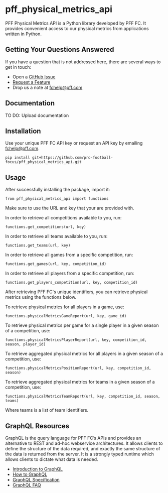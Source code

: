 # pff_physical_metrics_api
PFF Physical Metrics API is a Python library developed by PFF FC. It provides convenient access to our physical metrics from applications written in Python. 

## Getting Your Questions Answered
If you have a question that is not addressed here, there are several ways to get in touch:
- Open a [GitHub Issue](https://github.com/pro-football-focus/pff_physical_metrics_api/issues)
- [Request a Feature](https://github.com/pro-football-focus/pff_physical_metrics_api/issues)
- Drop us a note at fchelp@pff.com 

## Documentation
TO DO: Upload documentation

## Installation
Use your unique PFF FC API key or request an API key by emailing fchelp@pff.com.
```
pip install git+https://github.com/pro-football-focus/pff_physical_metrics_api.git
```
## Usage
After successfully installing the package, import it:
```
from pff_physical_metrics_api import functions
```
Make sure to use the URL and key that your are provided with.

In order to retrieve all competitions available to you, run:
```
functions.get_competitions(url, key)
```
In order to retrieve all teams available to you, run:
```
functions.get_teams(url, key)
```
In order to retrieve all games from a specific competition, run:
```
functions.get_games(url, key, competition_id)
```
In order to retrieve all players from a specific competition, run:
```
functions.get_players_competition(url, key, competition_id)
```

After retrieving PFF FC's unique identifiers, you can retrieve physical metrics using the functions below.

To retrieve physical metrics for all players in a game, use:
```
functions.physicalMetricsGameReport(url, key, game_id)
```
To retrieve physical metrics per game for a single player in a given season of a competition, use:
```
functions.physicalMetricsPlayerReport(url, key, competition_id, season, player_id)
```
To retrieve aggregated physical metrics for all players in a given season of a competition, use:
```
functions.physicalMetricsPositionReport(url, key, competition_id, season)
```
To retrieve aggregated physical metrics for teams in a given season of a competition, use:
```
functions.physicalMetricsTeamReport(url, key, competition_id, season, teams)
```
Where teams is a list of team identifiers.

## GraphQL Resources
GraphQL is the query language for PFF FC’s APIs and provides an alternative to REST and ad-hoc webservice architectures. It allows clients to define the structure of the data required, and exactly the same structure of the data is returned from the server. It is a strongly typed runtime which allows clients to dictate what data is needed.
- [Introduction to GraphQL](https://graphql.org/learn/)
- [How to GraphQL](https://www.howtographql.com/)
- [GraphQL Specification](https://spec.graphql.org/)
- [GraphQL FAQ](https://graphql.org/faq/)

